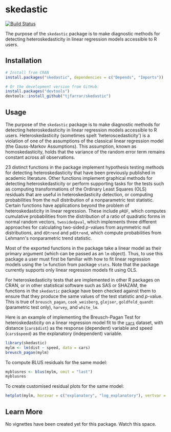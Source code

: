 # skedastic

[![Build Status](https://travis-ci.org/tjfarrar/skedastic.svg?branch=master)](https://travis-ci.org/tjfarrar/skedastic)

The purpose of the `skedastic` package is to make diagnostic methods 
for detecting heteroskedasticity in linear regression models accessible to R 
users.

## Installation

```R
# Install from CRAN
install.packages("skedastic", dependencies = c("Depends", "Imports"))

# Or the development version from GitHub:
install.packages("devtools")
devtools::install_github("tjfarrar/skedastic")
```

## Usage

The purpose of the `skedastic` package is to make diagnostic methods 
for detecting heteroskedasticity in linear regression models accessible to R 
users. Heteroskedasticity (sometimes spelt 'heteroscedasticity') is a violation 
of one of the assumptions of the classical linear regression model (the 
Gauss-Markov Assumptions). This assumption, known as homoskedasticity, holds 
that the variance of the random error term remains constant across all 
observations.

23 distinct functions in the package implement hypothesis testing 
methods for detecting heteroskedasticity that have been previously published in academic literature. Other functions implement graphical methods for detecting 
heteroskedasticity or perform supporting tasks for the tests such as computing transformations of the Ordinary Least Squares (OLS) residuals that are useful in heteroskedasticity detection, or computing probabilities from the null distribution of a nonparametric test statistic. Certain functions have applications beyond the problem of heteroskedasticity in linear regression. These include `pRQF`, which computes cumulative probabilities from the distribution of a ratio of quadratic forms in normal random vectors, `twosidedpval`, which implements three different approaches for calculating two-sided $p$-values from asymmetric null distributions, and `dDtrend` and `pdDtrend`, which compute probabilities from Lehmann's nonparametric trend statistic. 

Most of the exported functions in the package take a linear model as their primary argument (which can be passed as an `lm` object). Thus, to use this package a user must first be familiar 
with how to fit linear regression models using the `lm` function from package 
`stats`. Note that the package currently supports only linear regression models 
fit using OLS.

For heteroskedasticity tests that are implemented in other R packages on CRAN, 
or in other statistical software such as SAS or SHAZAM, the functions in the 
`skedastic` package have been checked against them to ensure that they produce 
the same values of the test statistic and $p$-value. This is true of `breusch_pagan`, `cook_weisberg`, `glejser`, 
`goldfeld_quandt` (parametric test only), `harvey`, and `white_lm`.

Here is an example of implementing the Breusch-Pagan Test for heteroskedasticity 
on a linear regression model fit to the [`cars`](https://stat.ethz.ch/R-manual/R-devel/library/datasets/html/cars.html) 
dataset, with distance (`cars$dist`) as the response (dependent) variable and 
speed (`cars$speed`) as the explanatory (independent) variable.

```R
library(skedastic)
mylm <- lm(dist ~ speed, data = cars)
breusch_pagan(mylm)
```

To compute BLUS residuals for the same model:

```R
myblusres <- blus(mylm, omit = "last")
myblusres
```

To create customised residual plots for the same model:

```R
hetplot(mylm, horzvar = c("explanatory", "log_explanatory"), vertvar = c("res", "res_stud"), vertfun = "2", filetype = NA)
```

## Learn More

No vignettes have been created yet for this package. Watch this space.
